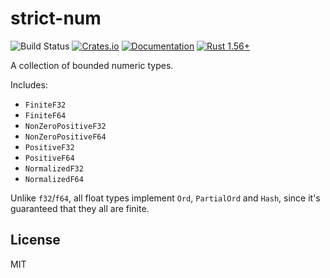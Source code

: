 # strict-num
![Build Status](https://github.com/RazrFalcon/strict-num/workflows/Build/badge.svg)
[![Crates.io](https://img.shields.io/crates/v/strict-num.svg)](https://crates.io/crates/strict-num)
[![Documentation](https://docs.rs/strict-num/badge.svg)](https://docs.rs/strict-num)
[![Rust 1.56+](https://img.shields.io/badge/rust-1.56+-orange.svg)](https://www.rust-lang.org)

A collection of bounded numeric types.

Includes:

- `FiniteF32`
- `FiniteF64`
- `NonZeroPositiveF32`
- `NonZeroPositiveF64`
- `PositiveF32`
- `PositiveF64`
- `NormalizedF32`
- `NormalizedF64`

Unlike `f32`/`f64`, all float types implement `Ord`, `PartialOrd` and `Hash`,
since it's guaranteed that they all are finite.

## License

MIT
